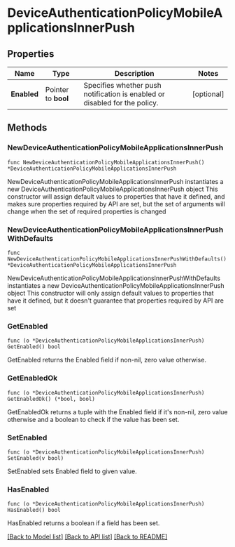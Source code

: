 # DeviceAuthenticationPolicyMobileApplicationsInnerPush

## Properties

Name | Type | Description | Notes
------------ | ------------- | ------------- | -------------
**Enabled** | Pointer to **bool** | Specifies whether push notification is enabled or disabled for the policy. | [optional] 

## Methods

### NewDeviceAuthenticationPolicyMobileApplicationsInnerPush

`func NewDeviceAuthenticationPolicyMobileApplicationsInnerPush() *DeviceAuthenticationPolicyMobileApplicationsInnerPush`

NewDeviceAuthenticationPolicyMobileApplicationsInnerPush instantiates a new DeviceAuthenticationPolicyMobileApplicationsInnerPush object
This constructor will assign default values to properties that have it defined,
and makes sure properties required by API are set, but the set of arguments
will change when the set of required properties is changed

### NewDeviceAuthenticationPolicyMobileApplicationsInnerPushWithDefaults

`func NewDeviceAuthenticationPolicyMobileApplicationsInnerPushWithDefaults() *DeviceAuthenticationPolicyMobileApplicationsInnerPush`

NewDeviceAuthenticationPolicyMobileApplicationsInnerPushWithDefaults instantiates a new DeviceAuthenticationPolicyMobileApplicationsInnerPush object
This constructor will only assign default values to properties that have it defined,
but it doesn't guarantee that properties required by API are set

### GetEnabled

`func (o *DeviceAuthenticationPolicyMobileApplicationsInnerPush) GetEnabled() bool`

GetEnabled returns the Enabled field if non-nil, zero value otherwise.

### GetEnabledOk

`func (o *DeviceAuthenticationPolicyMobileApplicationsInnerPush) GetEnabledOk() (*bool, bool)`

GetEnabledOk returns a tuple with the Enabled field if it's non-nil, zero value otherwise
and a boolean to check if the value has been set.

### SetEnabled

`func (o *DeviceAuthenticationPolicyMobileApplicationsInnerPush) SetEnabled(v bool)`

SetEnabled sets Enabled field to given value.

### HasEnabled

`func (o *DeviceAuthenticationPolicyMobileApplicationsInnerPush) HasEnabled() bool`

HasEnabled returns a boolean if a field has been set.


[[Back to Model list]](../README.md#documentation-for-models) [[Back to API list]](../README.md#documentation-for-api-endpoints) [[Back to README]](../README.md)


